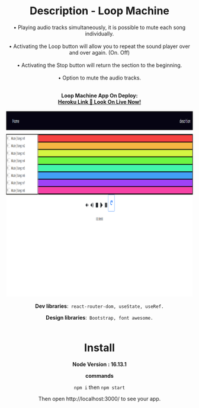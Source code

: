 
<div align="center">
<h1 align="center"><b>Description - Loop Machine</b></h1>

<a>• Playing audio tracks simultaneously, it is possible to mute each song individually.</a><br><br>
<a>• Activating the Loop button will allow you to repeat the sound player over and over again. (On. Off) </a><br><br>
<a>• Activating the Stop button will return the section to the beginning.</a><br><br>
<a>• Option to mute the audio tracks.</a><br><br>

<p align="center">
  <b>Loop Machine App On Deploy:</b><br>
  <a href="https://loop-m.herokuapp.com/"><b>Heroku Link 📲 Look On Live Now!</b></a> 
  <br>
<br><img src="https://github.com/BENJAMIN-1-WS/loop-machine-react/blob/main/src/Screenshot%202022-01-03%20115756.png" onClick="www.google.com" height="500px" ><br>
</p>




**Dev libraries**:` react-router-dom, useState, useRef.`

**Design libraries**:` Bootstrap, font awesome.`
<br><br>
<h1 align="center"><b>Install</b></h1>
  
**Node Version : 16.13.1**
  
**commands**

`npm i`  then  `npm start`


Then open http://localhost:3000/ to see your app.

<br><br>



<br>

<br>
</div>
